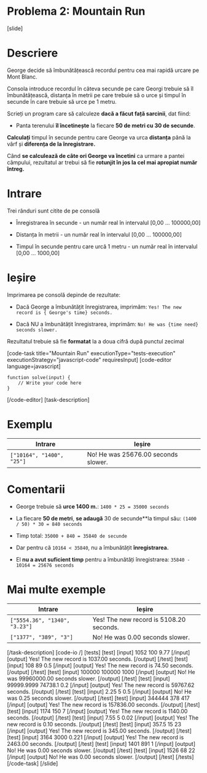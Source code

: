 # Problema 2: Mountain Run

[slide]

# Descriere

George decide să îmbunătățească recordul pentru cea mai rapidă urcare pe Mont Blanc.

Consola introduce recordul în câteva secunde pe care Georgi trebuie să îl îmbunătățească, distanța în metrii pe care trebuie să o urce și timpul în secunde în care trebuie să urce pe 1 metru.

Scrieți un program care să calculeze **dacă a făcut față sarcinii**, dat fiind:

- Panta terenului **îl încetinește** la fiecare **50 de metri cu 30 de secunde**.

**Calculați** timpul în secunde pentru care George va urca **distanța** până la vârf și **diferența de la înregistrare.**

Când **se calculează de câte ori George va încetini** ca urmare a pantei câmpului, rezultatul ar trebui să fie **rotunjit în jos la cel mai apropiat număr întreg.**


# Intrare
Trei rânduri sunt citite de pe consolă

- Înregistrarea în secunde - un număr real în intervalul \[0,00 ... 100000,00\]

- Distanța în metrii - un număr real în intervalul \[0,00 ... 100000,00\]

- Timpul în secunde pentru care urcă 1 metru - un număr real în intervalul \[0,00 ... 1000,00\]

# Ieșire

Imprimarea pe consolă depinde de rezultate:

- Dacă George a îmbunătățit înregistrarea, imprimăm: `Yes! The new record is { George's time} seconds.`

- Dacă NU a îmbunătățit înregistrarea, imprimăm: `No! He was {time need} seconds slower.`

Rezultatul trebuie să fie **formatat** la a doua cifră după punctul zecimal

[code-task title="Mountain Run" executionType="tests-execution" executionStrategy="javascript-code" requiresInput]
[code-editor language=javascript]
```
function solve(input) {
	// Write your code here
}
```
[/code-editor]
[task-description]

# Exemplu

|**Intrare**|**Ieșire**|
| --- | --- |
|`["10164", "1400", "25"]` | No! He was 25676.00 seconds slower. |


# Comentarii

- George trebuie să **urce 1400 m.**:  `1400 * 25 = 35000 seconds`

- La fiecare **50 de metri**, **se adaugă** 30 de secunde**la timpul său: `(1400 / 50) * 30 = 840 seconds`

- Timp total: `35000 + 840 = 35840 de secunde`

- Dar pentru că `10164 < 35840`, nu a îmbunătățit **înregistrarea.**

- El **nu a avut suficient timp** pentru a îmbunătăți înregistrarea: `35840 - 10164 = 25676 seconds`

# Mai multe exemple

|**Intrare**|**Ieșire**|
| --- | --- |
|`["5554.36", "1340", "3.23"]` | Yes! The new record is 5108.20 seconds. |
|`["1377", "389", "3"]` | No! He was 0.00 seconds slower. |

[/task-description]
[code-io /]
[tests]
[test]
[input]
1052
100
9.77
[/input]
[output]
Yes! The new record is 1037.00 seconds.
[/output]
[/test]
[test]
[input]
108
89
0.5
[/input]
[output]
Yes! The new record is 74.50 seconds.
[/output]
[/test]
[test]
[input]
100000
100000
1000
[/input]
[output]
No! He was 99960000.00 seconds slower.
[/output]
[/test]
[test]
[input]
99999.9999
74738.1
0.2
[/input]
[output]
Yes! The new record is 59767.62 seconds.
[/output]
[/test]
[test]
[input]
2.25
5
0.5
[/input]
[output]
No! He was 0.25 seconds slower.
[/output]
[/test]
[test]
[input]
344444
378
417
[/input]
[output]
Yes! The new record is 157836.00 seconds.
[/output]
[/test]
[test]
[input]
1174
150
7
[/input]
[output]
Yes! The new record is 1140.00 seconds.
[/output]
[/test]
[test]
[input]
7.55
5
0.02
[/input]
[output]
Yes! The new record is 0.10 seconds.
[/output]
[/test]
[test]
[input]
357.5
15
23
[/input]
[output]
Yes! The new record is 345.00 seconds.
[/output]
[/test]
[test]
[input]
3164
3000
0.221
[/input]
[output]
Yes! The new record is 2463.00 seconds.
[/output]
[/test]
[test]
[input]
1401
891
1
[/input]
[output]
No! He was 0.00 seconds slower.
[/output]
[/test]
[test]
[input]
1526
68
22
[/input]
[output]
No! He was 0.00 seconds slower.
[/output]
[/test]
[/tests]
[/code-task]
[/slide]